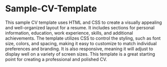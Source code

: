 # Sample-CV-Template
This sample CV template uses HTML and CSS to create a visually appealing and well-organized layout for a resume. It includes sections for personal information, education, work experience, skills, and additional achievements. The template utilizes CSS to control the styling, such as font size, colors, and spacing, making it easy to customize to match individual preferences and branding. It is also responsive, meaning it will adjust to display well on a variety of screen sizes. This template is a great starting point for creating a professional and polished CV.

